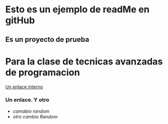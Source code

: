 # Esto es un ejemplo de readMe en gitHub
## Es un proyecto de prueba
# Para la clase de tecnicas avanzadas de programacion
[Un enlace interno](#unenlaceyotro)


### Un enlace. Y otro
- *camabio random*
- *otro cambio Random*
